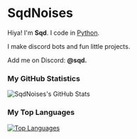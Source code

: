 # SqdNoises
Hiya! I'm **Sqd**.
I code in [Python](https://python.org).

I make discord bots and fun little projects.

Add me on Discord: **@sqd.**

### My GitHub Statistics
![SqdNoises's GitHub Stats](https://github-readme-stats.vercel.app/api?username=sqdnoises&count_private=true&show_icons=true&title_color=fff&icon_color=f9f9f9&text_color=9f9f9f&bg_color=151515)

### My Top Languages
[![Top Languages](https://github-readme-stats.vercel.app/api/top-langs/?username=sqdnoises&layout=compact&langs_count=10&hide=css&title_color=fff&icon_color=f9f9f9&text_color=9f9f9f&bg_color=151515)](https://github.com/SqdNoises)
